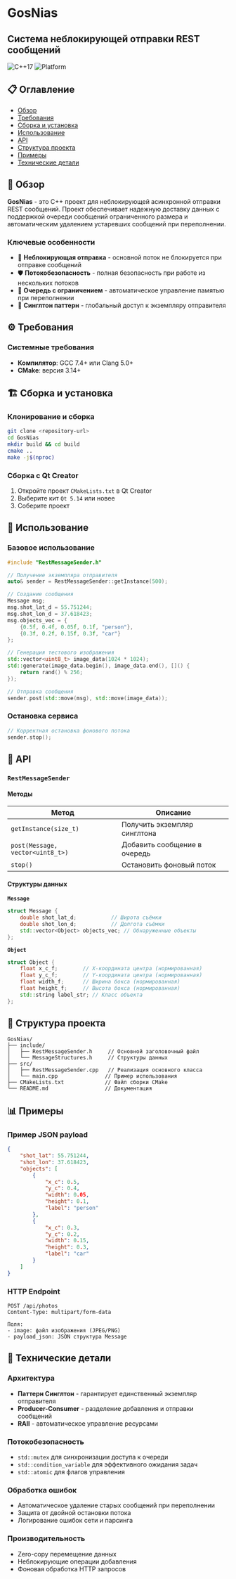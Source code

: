 # GosNias 
## Система неблокирующей отправки REST сообщений

![C++17](https://img.shields.io/badge/C++-17-blue.svg)
![Platform](https://img.shields.io/badge/Platform-Linux-green.svg)

## 📋 Оглавление

- [Обзор](#-обзор)
- [Требования](#%EF%B8%8F-требования)
- [Сборка и установка](#%EF%B8%8F-сборка-и-установка)
- [Использование](#-использование)
- [API](#-api)
- [Структура проекта](#-структура-проекта)
- [Примеры](#-примеры)
- [Технические детали](#-технические-детали)

## 🎯 Обзор

**GosNias** - это  C++  проект для неблокирующей асинхронной отправки REST сообщений. Проект обеспечивает надежную доставку данных с поддержкой очереди сообщений ограниченного размера и автоматическим удалением устаревших сообщений при переполнении.

### Ключевые особенности

- 🚀 **Неблокирующая отправка** - основной поток не блокируется при отправке сообщений
- 🛡️ **Потокобезопасность** - полная безопасность при работе из нескольких потоков
- 💾 **Очередь с ограничением** - автоматическое управление памятью при переполнении
- 🔧 **Синглтон паттерн** - глобальный доступ к экземпляру отправителя

## ⚙️ Требования

### Системные требования
- **Компилятор**: GCC 7.4+ или Clang 5.0+
- **CMake**: версия 3.14+

## 🏗️ Сборка и установка

### Клонирование и сборка
```bash
git clone <repository-url>
cd GosNias
mkdir build && cd build
cmake ..
make -j$(nproc)
```

### Сборка с Qt Creator
1. Откройте проект `CMakeLists.txt` в Qt Creator
2. Выберите кит `Qt 5.14` или новее
3. Соберите проект

## 🚀 Использование

### Базовое использование
```cpp
#include "RestMessageSender.h"

// Получение экземпляра отправителя
auto& sender = RestMessageSender::getInstance(500);

// Создание сообщения
Message msg;
msg.shot_lat_d = 55.751244;
msg.shot_lon_d = 37.618423;
msg.objects_vec = {
    {0.5f, 0.4f, 0.05f, 0.1f, "person"},
    {0.3f, 0.2f, 0.15f, 0.3f, "car"}
};

// Генерация тестового изображения
std::vector<uint8_t> image_data(1024 * 1024);
std::generate(image_data.begin(), image_data.end(), []() { 
    return rand() % 256; 
});

// Отправка сообщения
sender.post(std::move(msg), std::move(image_data));
```

### Остановка сервиса
```cpp
// Корректная остановка фонового потока
sender.stop();
```

## 📡 API

### `RestMessageSender`

#### Методы

| Метод | Описание |
|-------|-----------|
| `getInstance(size_t)` | Получить экземпляр синглтона |
| `post(Message, vector<uint8_t>)` | Добавить сообщение в очередь |
| `stop()` | Остановить фоновый поток |

#### Структуры данных

**`Message`**
```cpp
struct Message {
    double shot_lat_d;           // Широта съёмки
    double shot_lon_d;           // Долгота съёмки  
    std::vector<Object> objects_vec; // Обнаруженные объекты
};
```

**`Object`**
```cpp
struct Object {
    float x_c_f;        // X-координата центра (нормированная)
    float y_c_f;        // Y-координата центра (нормированная)
    float width_f;      // Ширина бокса (нормированная)
    float height_f;     // Высота бокса (нормированная)
    std::string label_str; // Класс объекта
};
```

## 📁 Структура проекта

```
GosNias/
├── include/
│   ├── RestMessageSender.h     // Основной заголовочный файл
│   └── MessageStructures.h     // Структуры данных
├── src/
│   ├── RestMessageSender.cpp   // Реализация основного класса
│   └── main.cpp               // Пример использования
├── CMakeLists.txt             // Файл сборки CMake
└── README.md                  // Документация
```

## 📊 Примеры

### Пример JSON payload
```json
{
    "shot_lat": 55.751244,
    "shot_lon": 37.618423,
    "objects": [
        {
            "x_c": 0.5,
            "y_c": 0.4, 
            "width": 0.05,
            "height": 0.1,
            "label": "person"
        },
        {
            "x_c": 0.3,
            "y_c": 0.2,
            "width": 0.15,
            "height": 0.3, 
            "label": "car"
        }
    ]
}
```

### HTTP Endpoint
```
POST /api/photos
Content-Type: multipart/form-data

Поля:
- image: файл изображения (JPEG/PNG)
- payload_json: JSON структура Message
```

## 🔧 Технические детали

### Архитектура
- **Паттерн Синглтон** - гарантирует единственный экземпляр отправителя
- **Producer-Consumer** - разделение добавления и отправки сообщений
- **RAII** - автоматическое управление ресурсами

### Потокобезопасность
- `std::mutex` для синхронизации доступа к очереди
- `std::condition_variable` для эффективного ожидания задач
- `std::atomic` для флагов управления

### Обработка ошибок
- Автоматическое удаление старых сообщений при переполнении
- Защита от двойной остановки потока
- Логирование ошибок сети и парсинга

### Производительность
- Zero-copy перемещение данных
- Неблокирующие операции добавления
- Фоновая обработка HTTP запросов


